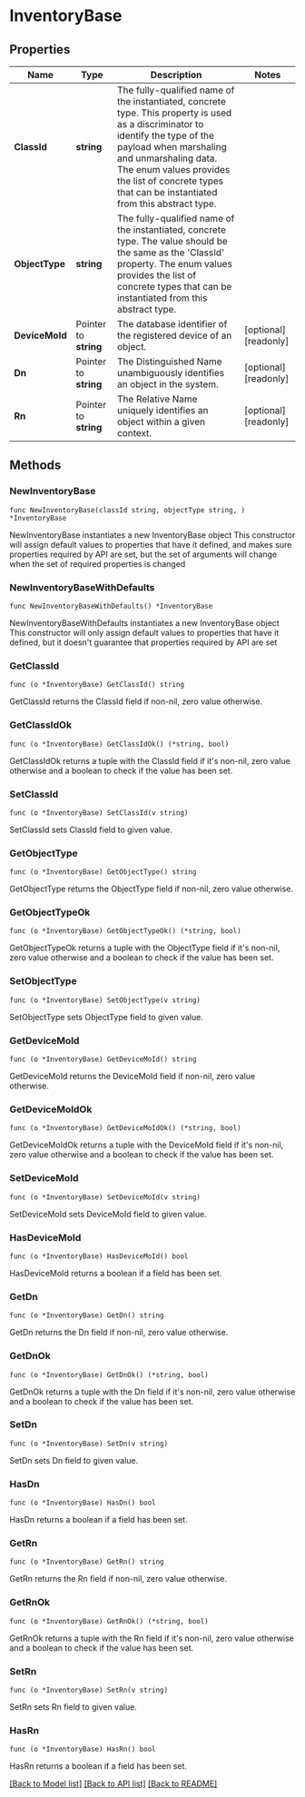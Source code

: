 # InventoryBase

## Properties

Name | Type | Description | Notes
------------ | ------------- | ------------- | -------------
**ClassId** | **string** | The fully-qualified name of the instantiated, concrete type. This property is used as a discriminator to identify the type of the payload when marshaling and unmarshaling data. The enum values provides the list of concrete types that can be instantiated from this abstract type. | 
**ObjectType** | **string** | The fully-qualified name of the instantiated, concrete type. The value should be the same as the &#39;ClassId&#39; property. The enum values provides the list of concrete types that can be instantiated from this abstract type. | 
**DeviceMoId** | Pointer to **string** | The database identifier of the registered device of an object. | [optional] [readonly] 
**Dn** | Pointer to **string** | The Distinguished Name unambiguously identifies an object in the system. | [optional] [readonly] 
**Rn** | Pointer to **string** | The Relative Name uniquely identifies an object within a given context. | [optional] [readonly] 

## Methods

### NewInventoryBase

`func NewInventoryBase(classId string, objectType string, ) *InventoryBase`

NewInventoryBase instantiates a new InventoryBase object
This constructor will assign default values to properties that have it defined,
and makes sure properties required by API are set, but the set of arguments
will change when the set of required properties is changed

### NewInventoryBaseWithDefaults

`func NewInventoryBaseWithDefaults() *InventoryBase`

NewInventoryBaseWithDefaults instantiates a new InventoryBase object
This constructor will only assign default values to properties that have it defined,
but it doesn't guarantee that properties required by API are set

### GetClassId

`func (o *InventoryBase) GetClassId() string`

GetClassId returns the ClassId field if non-nil, zero value otherwise.

### GetClassIdOk

`func (o *InventoryBase) GetClassIdOk() (*string, bool)`

GetClassIdOk returns a tuple with the ClassId field if it's non-nil, zero value otherwise
and a boolean to check if the value has been set.

### SetClassId

`func (o *InventoryBase) SetClassId(v string)`

SetClassId sets ClassId field to given value.


### GetObjectType

`func (o *InventoryBase) GetObjectType() string`

GetObjectType returns the ObjectType field if non-nil, zero value otherwise.

### GetObjectTypeOk

`func (o *InventoryBase) GetObjectTypeOk() (*string, bool)`

GetObjectTypeOk returns a tuple with the ObjectType field if it's non-nil, zero value otherwise
and a boolean to check if the value has been set.

### SetObjectType

`func (o *InventoryBase) SetObjectType(v string)`

SetObjectType sets ObjectType field to given value.


### GetDeviceMoId

`func (o *InventoryBase) GetDeviceMoId() string`

GetDeviceMoId returns the DeviceMoId field if non-nil, zero value otherwise.

### GetDeviceMoIdOk

`func (o *InventoryBase) GetDeviceMoIdOk() (*string, bool)`

GetDeviceMoIdOk returns a tuple with the DeviceMoId field if it's non-nil, zero value otherwise
and a boolean to check if the value has been set.

### SetDeviceMoId

`func (o *InventoryBase) SetDeviceMoId(v string)`

SetDeviceMoId sets DeviceMoId field to given value.

### HasDeviceMoId

`func (o *InventoryBase) HasDeviceMoId() bool`

HasDeviceMoId returns a boolean if a field has been set.

### GetDn

`func (o *InventoryBase) GetDn() string`

GetDn returns the Dn field if non-nil, zero value otherwise.

### GetDnOk

`func (o *InventoryBase) GetDnOk() (*string, bool)`

GetDnOk returns a tuple with the Dn field if it's non-nil, zero value otherwise
and a boolean to check if the value has been set.

### SetDn

`func (o *InventoryBase) SetDn(v string)`

SetDn sets Dn field to given value.

### HasDn

`func (o *InventoryBase) HasDn() bool`

HasDn returns a boolean if a field has been set.

### GetRn

`func (o *InventoryBase) GetRn() string`

GetRn returns the Rn field if non-nil, zero value otherwise.

### GetRnOk

`func (o *InventoryBase) GetRnOk() (*string, bool)`

GetRnOk returns a tuple with the Rn field if it's non-nil, zero value otherwise
and a boolean to check if the value has been set.

### SetRn

`func (o *InventoryBase) SetRn(v string)`

SetRn sets Rn field to given value.

### HasRn

`func (o *InventoryBase) HasRn() bool`

HasRn returns a boolean if a field has been set.


[[Back to Model list]](../README.md#documentation-for-models) [[Back to API list]](../README.md#documentation-for-api-endpoints) [[Back to README]](../README.md)


